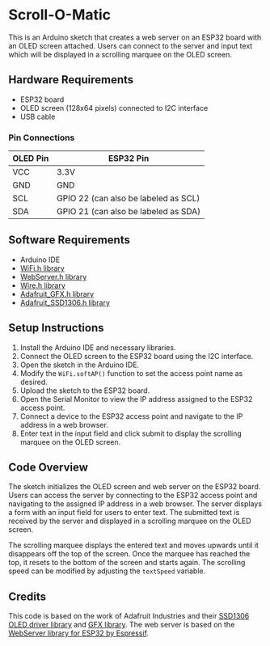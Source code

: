 # Scroll-O-Matic

This is an Arduino sketch that creates a web server on an ESP32 board with an OLED screen attached. Users can connect to the server and input text which will be displayed in a scrolling marquee on the OLED screen.

## Hardware Requirements

- ESP32 board
- OLED screen (128x64 pixels) connected to I2C interface
- USB cable

### Pin Connections

| OLED Pin | ESP32 Pin |
| --- | --- |
| VCC | 3.3V |
| GND | GND |
| SCL | GPIO 22 (can also be labeled as SCL) |
| SDA | GPIO 21 (can also be labeled as SDA) |

## Software Requirements

- Arduino IDE
- [WiFi.h library](https://www.arduino.cc/en/Reference/WiFi)
- [WebServer.h library](https://github.com/espressif/arduino-esp32/tree/master/libraries/WebServer)
- [Wire.h library](https://www.arduino.cc/en/Reference/Wire)
- [Adafruit_GFX.h library](https://github.com/adafruit/Adafruit-GFX-Library)
- [Adafruit_SSD1306.h library](https://github.com/adafruit/Adafruit_SSD1306)

## Setup Instructions

1. Install the Arduino IDE and necessary libraries.
2. Connect the OLED screen to the ESP32 board using the I2C interface.
3. Open the sketch in the Arduino IDE.
4. Modify the `WiFi.softAP()` function to set the access point name as desired.
5. Upload the sketch to the ESP32 board.
6. Open the Serial Monitor to view the IP address assigned to the ESP32 access point.
7. Connect a device to the ESP32 access point and navigate to the IP address in a web browser.
8. Enter text in the input field and click submit to display the scrolling marquee on the OLED screen.

## Code Overview

The sketch initializes the OLED screen and web server on the ESP32 board. Users can access the server by connecting to the ESP32 access point and navigating to the assigned IP address in a web browser. The server displays a form with an input field for users to enter text. The submitted text is received by the server and displayed in a scrolling marquee on the OLED screen.

The scrolling marquee displays the entered text and moves upwards until it disappears off the top of the screen. Once the marquee has reached the top, it resets to the bottom of the screen and starts again. The scrolling speed can be modified by adjusting the `textSpeed` variable.

## Credits

This code is based on the work of Adafruit Industries and their [SSD1306 OLED driver library](https://github.com/adafruit/Adafruit_SSD1306) and [GFX library](https://github.com/adafruit/Adafruit-GFX-Library). The web server is based on the [WebServer library for ESP32 by Espressif](https://github.com/espressif/arduino-esp32/tree/master/libraries/WebServer).
